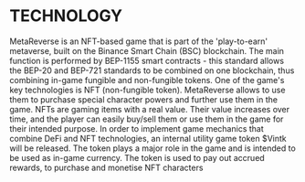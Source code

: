 # TECHNOLOGY

MetaReverse is an NFT-based game that is part of the 'play-to-earn' metaverse, built on the Binance Smart Chain (BSC) blockchain. The main function is performed by BEP-1155 smart contracts - this standard allows the BEP-20 and BEP-721 standards to be combined on one blockchain, thus combining in-game fungible and non-fungible tokens. One of the game's key technologies is NFT (non-fungible token). MetaReverse allows to use them to purchase special character powers and further use them in the game. NFTs are gaming items with a real value. Their value increases over time, and the player can easily buy/sell them or use them in the game for their intended purpose. In order to implement game mechanics that combine DeFi and NFT technologies, an internal utility game token $Vintk will be released. The token plays a major role in the game and is intended to be used as in-game currency. The token is used to pay out accrued rewards, to purchase and monetise NFT characters
